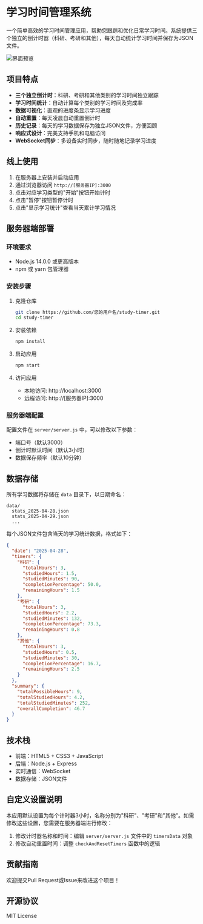 # 学习时间管理系统

一个简单高效的学习时间管理应用，帮助您跟踪和优化日常学习时间。系统提供三个独立的倒计时器（科研、考研和其他），每天自动统计学习时间并保存为JSON文件。

![界面预览](https://via.placeholder.com/800x400/3498db/FFFFFF?text=学习时间管理系统)

## 项目特点

- **三个独立倒计时**：科研、考研和其他类别的学习时间独立跟踪
- **学习时间统计**：自动计算每个类别的学习时间及完成率
- **数据可视化**：直观的进度条显示学习进度
- **自动重置**：每天凌晨自动重置倒计时
- **历史记录**：每天的学习数据保存为独立JSON文件，方便回顾
- **响应式设计**：完美支持手机和电脑访问
- **WebSocket同步**：多设备实时同步，随时随地记录学习进度

## 线上使用

1. 在服务器上安装并启动应用
2. 通过浏览器访问 `http://[服务器IP]:3000`
3. 点击对应学习类型的"开始"按钮开始计时
4. 点击"暂停"按钮暂停计时
5. 点击"显示学习统计"查看当天累计学习情况

## 服务器端部署

### 环境要求

- Node.js 14.0.0 或更高版本
- npm 或 yarn 包管理器

### 安装步骤

1. 克隆仓库
   ```bash
   git clone https://github.com/您的用户名/study-timer.git
   cd study-timer
   ```

2. 安装依赖
   ```bash
   npm install
   ```

3. 启动应用
   ```bash
   npm start
   ```

4. 访问应用
   - 本地访问: http://localhost:3000
   - 远程访问: http://[服务器IP]:3000

### 服务器端配置

配置文件在 `server/server.js` 中，可以修改以下参数：

- 端口号（默认3000）
- 倒计时默认时间（默认3小时）
- 数据保存频率（默认10分钟）

## 数据存储

所有学习数据将存储在 `data` 目录下，以日期命名：

```
data/
  stats_2025-04-28.json
  stats_2025-04-29.json
  ...
```

每个JSON文件包含当天的学习统计数据，格式如下：

```json
{
  "date": "2025-04-28",
  "timers": {
    "科研": {
      "totalHours": 3,
      "studiedHours": 1.5,
      "studiedMinutes": 90,
      "completionPercentage": 50.0,
      "remainingHours": 1.5
    },
    "考研": {
      "totalHours": 3,
      "studiedHours": 2.2,
      "studiedMinutes": 132,
      "completionPercentage": 73.3,
      "remainingHours": 0.8
    },
    "其他": {
      "totalHours": 3,
      "studiedHours": 0.5,
      "studiedMinutes": 30,
      "completionPercentage": 16.7,
      "remainingHours": 2.5
    }
  },
  "summary": {
    "totalPossibleHours": 9,
    "totalStudiedHours": 4.2,
    "totalStudiedMinutes": 252,
    "overallCompletion": 46.7
  }
}
```

## 技术栈

- 前端：HTML5 + CSS3 + JavaScript
- 后端：Node.js + Express
- 实时通信：WebSocket
- 数据存储：JSON文件

## 自定义设置说明

本应用默认设置为每个计时器3小时，名称分别为"科研"、"考研"和"其他"。如需修改这些设置，您需要在服务器端进行修改：

1. 修改计时器名称和时间：编辑 `server/server.js` 文件中的 `timersData` 对象
2. 修改自动重置时间：调整 `checkAndResetTimers` 函数中的逻辑

## 贡献指南

欢迎提交Pull Request或Issue来改进这个项目！

## 开源协议

MIT License